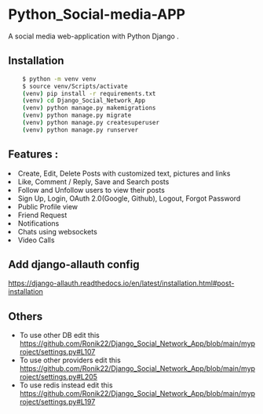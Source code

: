 # Python_Social-media-APP


A social media web-application with Python Django .
## Installation

```bash
    $ python -m venv venv
    $ source venv/Scripts/activate
    (venv) pip install -r requirements.txt
    (venv) cd Django_Social_Network_App
    (venv) python manage.py makemigrations
    (venv) python manage.py migrate
    (venv) python manage.py createsuperuser
    (venv) python manage.py runserver
```
## Features :
<li>Create, Edit, Delete Posts with customized text, pictures and links</li>
<li>Like, Comment / Reply, Save and Search posts</li>
<li>Follow and Unfollow users to view their posts</li>
<li>Sign Up, Login, OAuth 2.0(Google, Github), Logout, Forgot Password</li>
<li>Public Profile view</li>
<li>Friend Request</li>
<li>Notifications</li>
<li>Chats using websockets</li>
<li>Video Calls</li>






## Add django-allauth config

https://django-allauth.readthedocs.io/en/latest/installation.html#post-installation

## Others

- To use other DB edit this https://github.com/Ronik22/Django_Social_Network_App/blob/main/myproject/settings.py#L107
- To use other providers edit this https://github.com/Ronik22/Django_Social_Network_App/blob/main/myproject/settings.py#L205
- To use redis instead edit this https://github.com/Ronik22/Django_Social_Network_App/blob/main/myproject/settings.py#L197

